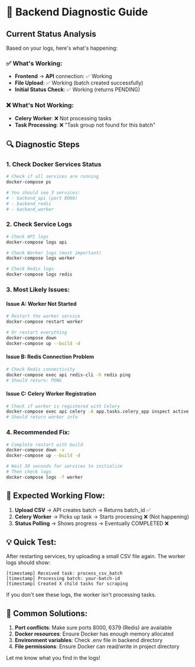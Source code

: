 # 🚀 Backend Diagnostic Guide

## Current Status Analysis

Based on your logs, here's what's happening:

### ✅ What's Working:
- **Frontend** → **API** connection: ✅ Working
- **File Upload**: ✅ Working (batch created successfully)
- **Initial Status Check**: ✅ Working (returns PENDING)

### ❌ What's Not Working:
- **Celery Worker**: ❌ Not processing tasks
- **Task Processing**: ❌ "Task group not found for this batch"

## 🔍 Diagnostic Steps

### 1. Check Docker Services Status
```bash
# Check if all services are running
docker-compose ps

# You should see 3 services:
# - backend_api (port 8000)
# - backend_redis
# - backend_worker
```

### 2. Check Service Logs
```bash
# Check API logs
docker-compose logs api

# Check Worker logs (most important)
docker-compose logs worker

# Check Redis logs
docker-compose logs redis
```

### 3. Most Likely Issues:

#### Issue A: Worker Not Started
```bash
# Restart the worker service
docker-compose restart worker

# Or restart everything
docker-compose down
docker-compose up --build -d
```

#### Issue B: Redis Connection Problem
```bash
# Check Redis connectivity
docker-compose exec api redis-cli -h redis ping
# Should return: PONG
```

#### Issue C: Celery Worker Registration
```bash
# Check if worker is registered with Celery
docker-compose exec api celery -A app.tasks.celery_app inspect active
# Should return worker info
```

### 4. Recommended Fix:
```bash
# Complete restart with build
docker-compose down -v
docker-compose up --build -d

# Wait 30 seconds for services to initialize
# Then check logs
docker-compose logs -f worker
```

## 🎯 Expected Working Flow:

1. **Upload CSV** → API creates batch → Returns batch_id ✅
2. **Celery Worker** → Picks up task → Starts processing ❌ (Not happening)
3. **Status Polling** → Shows progress → Eventually COMPLETED ❌

## 💡 Quick Test:

After restarting services, try uploading a small CSV file again. The worker logs should show:
```
[timestamp] Received task: process_csv_batch
[timestamp] Processing batch: your-batch-id
[timestamp] Created X child tasks for scraping
```

If you don't see these logs, the worker isn't processing tasks.

## 🚨 Common Solutions:

1. **Port conflicts**: Make sure ports 8000, 6379 (Redis) are available
2. **Docker resources**: Ensure Docker has enough memory allocated
3. **Environment variables**: Check .env file in backend directory
4. **File permissions**: Ensure Docker can read/write in project directory

Let me know what you find in the logs!